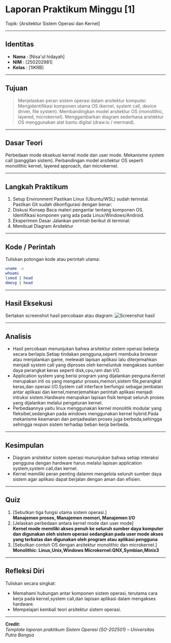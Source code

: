 
# Laporan Praktikum Minggu [1]
Topik: [Arsitektur Sistem Operasi dan Kernel]

---

## Identitas
- **Nama**  : [Nisa'ul hidayah]  
- **NIM**   : [250202981]  
- **Kelas** : [1IKRB]

---

## Tujuan
> Menjelaskan peran sistem operasi dalam arsitektur komputer.
> Mengidentifikasi komponen utama OS (kernel, system call, device driver, file system).
> Membandingkan model arsitektur OS (monolithic, layered, microkernel).
> Menggambarkan diagram sederhana arsitektur OS menggunakan alat bantu digital (draw.io / mermaid).
---

## Dasar Teori
Perbedaan mode eksekusi kernel mode dan user mode.
Mekanisme system call (panggilan sistem).
Perbandingan model arsitektur OS seperti monolithic kernel, layered approach, dan microkernel.

---

## Langkah Praktikum
1. Setup Environment
Pastikan Linux (Ubuntu/WSL) sudah terinstal.
Pastikan Git sudah dikonfigurasi dengan benar:  
2. Diskusi Konsep
Baca materi pengantar tentang komponen OS.
Identifikasi komponen yang ada pada Linux/Windows/Android.
3. Eksperimen Dasar Jalankan perintah berikut di terminal:
4. Membuat Diagram Arsitektur

---

## Kode / Perintah
Tuliskan potongan kode atau perintah utama:
```bash
uname -a
whoami
lsmod | head
dmesg | head
```

---

## Hasil Eksekusi
Sertakan screenshot hasil percobaan atau diagram:
![Screenshot hasil](screenshots/diagramarsitekturos.png)

---

## Analisis
- Hasil percobaan menunjukan bahwa arsitektur sistem operasi bekerja secara berlapis.Setiap tindakan pengguna,seperti membuka browser atau menjalankan game, melewati lapisan aplikasi lalu diterjemahkan menjadi system call yang diproses oleh kerneluntuk mengakses sumber daya perangkat keras seperti disk,cpu,ram dan I/O.
- Application system yang berisi program yang dijalankan  penguna.Kernel merupakan inti os yang mengatur proses,memori,sistem file,perangkat keras,dan operasi I/O.System call interface berfungsi sebagai jembatan antar aplikasi dan kernel,menerjemahkan perintah aplikasi menjadi intruksi sistem.Hardware merupakan lapisan fisik tempat seluruh proses yang dijalankan melalui pengaturan kernel.
- Perbedaannya yaitu linux menggunakan kernel monolitik modular yang fleksibel,sedangkan pada windows menggunakan kernel hybrid.Pada mekanisme keamanan dan penjadwalan proses juga berbeda,sehingga sehingga respon sistem terhadap beban kerja berbeda.  

---

## Kesimpulan
- Diagram arsitektur sistem operasi mununjukan bahwa setiap interaksi pengguna dengan hardware harus melalui lapisan application system,system call,dan kernel.
- Kernel memiliki peran penting dalamm mengelola seluruh sumber daya sistem agar aplikasi dapat berjalan dengan aman dan efisien.

---

## Quiz
1. [Sebutkan tiga fungsi utama sistem operasi.]  
   **Manajemen proses, Manajemen memori, Manajemen I/O**  
2. [Jelaskan perbedaan antara kernel mode dan user mode]  
   **Kernel mode memiliki akses penuh ke seluruh sumber daya komputer dan digunakan oleh sistem operasi sedangkan pada user mode akses yang terbatas dan digunakan oleh program atau aplikasi pengguna**  
3. [Sebutkan contoh OS dengan arsitektur monolithic dan microkernel.]  
   **Monolithic: Linux,Unix,Windows Microkernel:QNX,Symbian,Minix3**

---

## Refleksi Diri
Tuliskan secara singkat:
- Memahami hubungan antar komponen sistem operasi, terutama cara kerja pada kernel,system call,dan lapisan aplikasi dalam mengakses hardware.  
- Mempelajari kembali teori arsitektur sistem operasi.

---

**Credit:**  
_Template laporan praktikum Sistem Operasi (SO-202501) – Universitas Putra Bangsa_
